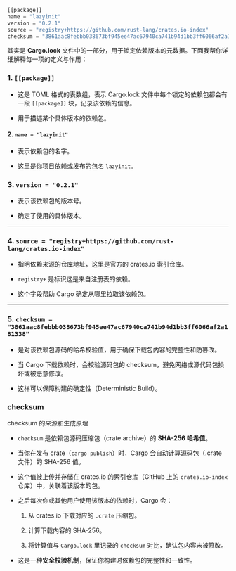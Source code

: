 ```rust
[[package]] 
name = "lazyinit" 
version = "0.2.1" 
source = "registry+https://github.com/rust-lang/crates.io-index" 
checksum = "3861aac8febbb038673bf945ee47ac67940ca741b94d1bb3ff6066af2a181338" 
```
其实是 **Cargo.lock** 文件中的一部分，用于锁定依赖版本的元数据。下面我帮你详细解释每一项的定义与作用：
### 1. `[[package]]`

- 这是 TOML 格式的表数组，表示 Cargo.lock 文件中每个锁定的依赖包都会有一段 `[[package]]` 块，记录该依赖的信息。
    
- 用于描述某个具体版本的依赖包。
#### 2. `name = "lazyinit"`

- 表示依赖包的名字。
    
- 这里是你项目依赖或发布的包名 `lazyinit`。
### 3. `version = "0.2.1"`

- 表示该依赖包的版本号。
    
- 确定了使用的具体版本。
    

---

### 4. `source = "registry+https://github.com/rust-lang/crates.io-index"`

- 指明依赖来源的仓库地址，这里是官方的 crates.io 索引仓库。
    
- `registry+` 是标识这是来自注册表的依赖。
    
- 这个字段帮助 Cargo 确定从哪里拉取该依赖包。
    

---

### 5. `checksum = "3861aac8febbb038673bf945ee47ac67940ca741b94d1bb3ff6066af2a181338"`

- 是对该依赖包源码的哈希校验值，用于确保下载包内容的完整性和防篡改。
    
- 当 Cargo 下载依赖时，会校验源码包的 checksum，避免网络或源代码包损坏或被恶意修改。
    
- 这样可以保障构建的确定性（Deterministic Build）。
### checksum
checksum 的来源和生成原理

- `checksum` 是依赖包源码压缩包（crate archive）的 **SHA-256 哈希值**。
    
- 当你在发布 crate（`cargo publish`）时，Cargo 会自动计算源码包（.crate 文件）的 SHA-256 值。
    
- 这个值被上传并存储在 crates.io 的索引仓库（GitHub 上的 `crates.io-index` 仓库）中，关联着该版本的包。
    
- 之后每次你或其他用户使用该版本的依赖时，Cargo 会：
    
    1. 从 crates.io 下载对应的 `.crate` 压缩包。
        
    2. 计算下载内容的 SHA-256。
        
    3. 将计算值与 `Cargo.lock` 里记录的 `checksum` 对比，确认包内容未被篡改。
        
- 这是一种**安全校验机制**，保证你构建时依赖包的完整性和一致性。


